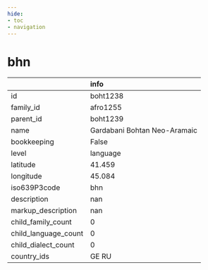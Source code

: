 ```yaml
---
hide:
- toc
- navigation
---
```

# bhn
|                      | info                         |
|:---------------------|:-----------------------------|
| id                   | boht1238                     |
| family_id            | afro1255                     |
| parent_id            | boht1239                     |
| name                 | Gardabani Bohtan Neo-Aramaic |
| bookkeeping          | False                        |
| level                | language                     |
| latitude             | 41.459                       |
| longitude            | 45.084                       |
| iso639P3code         | bhn                          |
| description          | nan                          |
| markup_description   | nan                          |
| child_family_count   | 0                            |
| child_language_count | 0                            |
| child_dialect_count  | 0                            |
| country_ids          | GE RU                        |